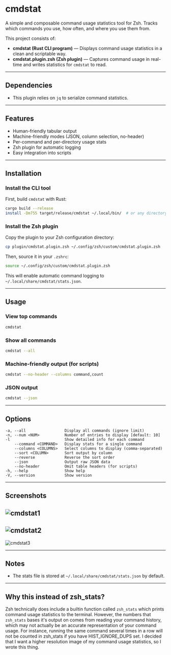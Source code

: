 # cmdstat

A simple and composable command usage statistics tool for Zsh. Tracks which commands you use, how often, and where you use them from.

This project consists of:

* **cmdstat (Rust CLI program)** — Displays command usage statistics in a clean and scriptable way.
* **cmdstat.plugin.zsh (Zsh plugin)** — Captures command usage in real-time and writes statistics for `cmdstat` to read.

---

## Dependencies

* This plugin relies on `jq` to serialize command statistics.

---

## Features

* Human-friendly tabular output
* Machine-friendly modes (JSON, column selection, no-header)
* Per-command and per-directory usage stats
* Zsh plugin for automatic logging
* Easy integration into scripts

---

## Installation

### Install the CLI tool

First, build `cmdstat` with Rust:

```bash
cargo build --release
install -Dm755 target/release/cmdstat ~/.local/bin/  # or any directory in your PATH
```

### Install the Zsh plugin

Copy the plugin to your Zsh configuration directory:

```bash
cp plugin/cmdstat.plugin.zsh ~/.config/zsh/custom/cmdstat.plugin.zsh
```

Then, source it in your `.zshrc`:

```bash
source ~/.config/zsh/custom/cmdstat.plugin.zsh
```

This will enable automatic command logging to `~/.local/share/cmdstat/stats.json`.

---

## Usage

### View top commands

```bash
cmdstat
```

### Show all commands

```bash
cmdstat --all
```

### Machine-friendly output (for scripts)

```bash
cmdstat --no-header --columns command,count
```

### JSON output

```bash
cmdstat --json
```

---

## Options

```
-a, --all                 Display all commands (ignore limit)
-n, --num <NUM>           Number of entries to display [default: 10]
-l                        Show detailed info for each command
    --command <COMMAND>   Display stats for a single command
    --columns <COLUMNS>   Select columns to display (comma-separated)
    --sort <COLUMN>       Sort output by column
    --reverse             Reverse the sort order
    --json                Output raw JSON data
    --no-header           Omit table headers (for scripts)
-h, --help                Show help
-V, --version             Show version
```

---

## Screenshots

![cmdstat1](https://github.com/user-attachments/assets/ba2abdfe-efb0-422d-8b16-3882e3e71d10)
---
![cmdstat2](https://github.com/user-attachments/assets/ad260431-0b60-4a79-b2f3-d1af413b9598)
---
![cmdstat3](https://github.com/user-attachments/assets/6331e9bd-e011-43b4-a865-79d1ae362ca8)



---

## Notes

* The stats file is stored at `~/.local/share/cmdstat/stats.json` by default.

---

## Why this instead of zsh_stats?
Zsh technically does include a builtin function called `zsh_stats` which prints command usage statistics to the terminal. However, the numbers that `zsh_stats` bases it's output on comes from reading your command history, which may not actually be an accurate representation of your command usage. For instance, running the same command several times in a row will not be counted in zsh_stats if you have HIST_IGNORE_DUPS set. I decided that I want a higher resolution image of my command usage statistics, so I wrote this thing.
